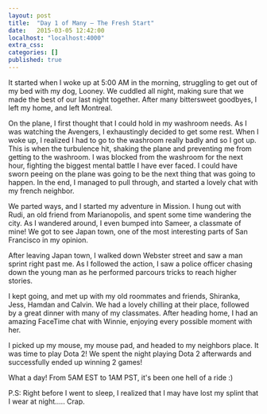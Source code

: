 ```yaml
---
layout: post
title:  "Day 1 of Many – The Fresh Start"
date:   2015-03-05 12:42:00
localhost: "localhost:4000"
extra_css:
categories: []
published: true
---
```


It started when I woke up at 5:00 AM in the morning, struggling to get out of my bed with my dog, Looney. We cuddled all night, making sure that we made the best of our last night together. After many bittersweet goodbyes, I left my home, and left Montreal.

On the plane, I first thought that I could hold in my washroom needs. As I was watching the Avengers, I exhaustingly decided to get some rest. When I woke up, I realized I had to go to the washroom really badly and so I got up. This is when the turbulence hit, shaking the plane and preventing me from getting to the washroom. I was blocked from the washroom for the next hour, fighting the biggest mental battle I have ever faced. I could have sworn peeing on the plane was going to be the next thing that was going to happen. In the end, I managed to pull through, and started a lovely chat with my french neighbor.

We parted ways, and I started my adventure in Mission. I hung out with Rudi, an old friend from Marianopolis, and spent some time wandering the city. As I wandered around, I even bumped into Sameer, a classmate of mine! We got to see Japan town, one of the most interesting parts of San Francisco in my opinion.

After leaving Japan town, I walked down Webster street and saw a man sprint right past me. As I followed the action, I saw a police officer chasing down the young man as he performed parcours tricks to reach higher stories.

I kept going, and met up with my old roommates and friends, Shiranka, Jess, Hamdan and Calvin. We had a lovely chilling at their place, followed by a great dinner with many of my classmates. After heading home, I had an amazing FaceTime chat with Winnie, enjoying every possible moment with her.

I picked up my mouse, my mouse pad, and headed to my neighbors place. It was time to play Dota 2! We spent the night playing Dota 2 afterwards and successfully ended up winning 2 games!

What a day! From 5AM EST to 1AM PST, it's been one hell of a ride :)

P.S: Right before I went to sleep, I realized that I may have lost my splint
that I wear at night..... Crap.
